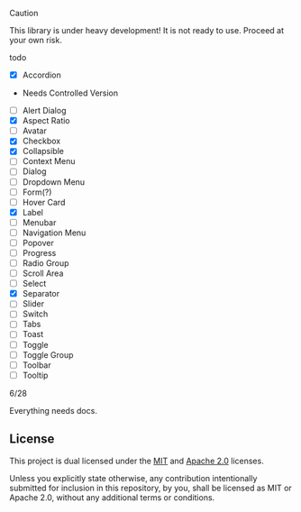 > [!CAUTION]
> This library is under heavy development! It is not ready to use. Proceed at your own risk.


todo


- [x] Accordion
 - Needs Controlled Version
- [ ] Alert Dialog
- [x] Aspect Ratio
- [ ] Avatar
- [x] Checkbox
- [x] Collapsible
- [ ] Context Menu 
- [ ] Dialog
- [ ] Dropdown Menu
- [ ] Form(?)
- [ ] Hover Card
- [x] Label
- [ ] Menubar
- [ ] Navigation Menu
- [ ] Popover
- [ ] Progress
- [ ] Radio Group
- [ ] Scroll Area
- [ ] Select
- [x] Separator
- [ ] Slider
- [ ] Switch
- [ ] Tabs
- [ ] Toast
- [ ] Toggle
- [ ] Toggle Group
- [ ] Toolbar
- [ ] Tooltip

6/28

Everything needs docs.


## License
This project is dual licensed under the [MIT](./LICENSE-MIT) and [Apache 2.0](./LICENSE-APACHE) licenses.

Unless you explicitly state otherwise, any contribution intentionally submitted for inclusion in this repository, by you, shall be licensed as MIT or Apache 2.0, without any additional terms or conditions.